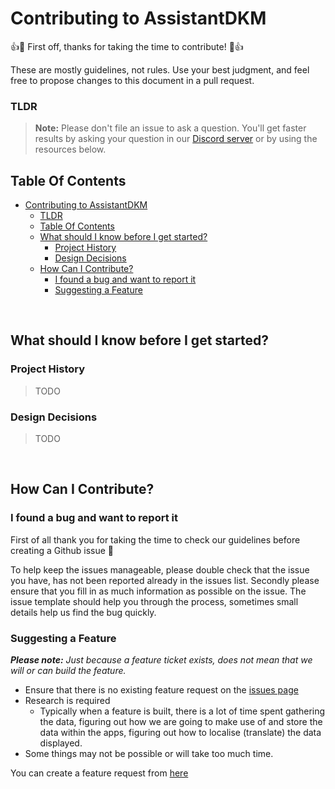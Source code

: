 # Contributing to AssistantDKM

:+1::tada: First off, thanks for taking the time to contribute! :tada::+1:

These are mostly guidelines, not rules. Use your best judgment, and feel free to propose changes to this document in a pull request.

### TLDR
> **Note:** Please don't file an issue to ask a question. You'll get faster results by asking your question in our [Discord server](https://assistantapps.com/discord) or by using the resources below.

## Table Of Contents

- [Contributing to AssistantDKM](#contributing-to-assistantdkm)
    - [TLDR](#tldr)
  - [Table Of Contents](#table-of-contents)
  - [What should I know before I get started?](#what-should-i-know-before-i-get-started)
    - [Project History](#project-history)
    - [Design Decisions](#design-decisions)
  - [How Can I Contribute?](#how-can-i-contribute)
    - [I found a bug and want to report it](#i-found-a-bug-and-want-to-report-it)
    - [Suggesting a Feature](#suggesting-a-feature)


<br />

## What should I know before I get started?

### Project History

> TODO

### Design Decisions

> TODO


<br />

## How Can I Contribute?

### I found a bug and want to report it

First of all thank you for taking the time to check our guidelines before creating a Github issue 💪

To help keep the issues manageable, please double check that the issue you have, has not been reported already in the issues list. Secondly please ensure that you fill in as much information as possible on the issue. The issue template should help you through the process, sometimes small details help us find the bug quickly.

### Suggesting a Feature

_**Please note:** Just because a feature ticket exists, does not mean that we will or can build the feature._ 

- Ensure that there is no existing feature request on the [issues page](https://github.com/AssistantDKM/App/issues)
- Research is required
  - Typically when a feature is built, there is a lot of time spent gathering the data, figuring out how we are going to make use of and store the data within the apps, figuring out how to localise (translate) the data displayed.
- Some things may not be possible or will take too much time.

You can create a feature request from [here](https://github.com/AssistantDKM/App/issues/new?assignees=&labels=idea&template=---feature-request.yaml)


